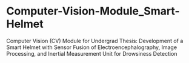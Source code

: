 # Computer-Vision-Module_Smart-Helmet
Computer Vision (CV) Module for Undergrad Thesis: Development of a Smart Helmet with Sensor Fusion of Electroencephalography, Image Processing, and Inertial Measurement Unit for Drowsiness Detection
